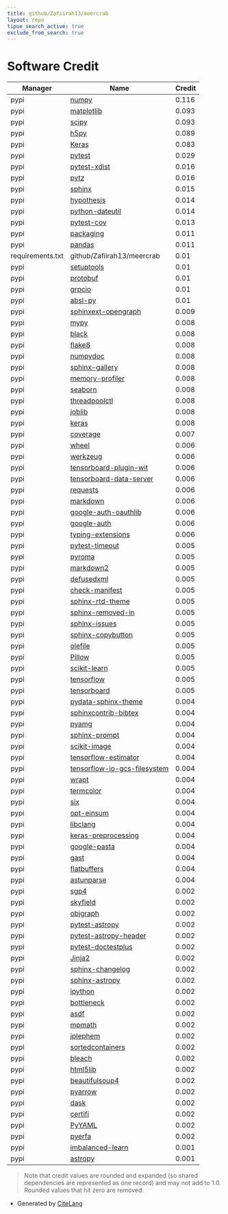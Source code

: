 ```yaml
---
title: github/Zafiirah13/meercrab
layout: repo
tipue_search_active: true
exclude_from_search: true
---
```

# Software Credit

|Manager|Name|Credit|
|-------|----|------|
|pypi|[numpy](https://www.numpy.org)|0.116|
|pypi|[matplotlib](https://matplotlib.org)|0.093|
|pypi|[scipy](https://www.scipy.org)|0.093|
|pypi|[h5py](http://www.h5py.org)|0.089|
|pypi|[Keras](https://keras.io/)|0.083|
|pypi|[pytest](https://pypi.org/project/pytest)|0.029|
|pypi|[pytest-xdist](https://pypi.org/project/pytest-xdist)|0.016|
|pypi|[pytz](https://pypi.org/project/pytz)|0.016|
|pypi|[sphinx](https://pypi.org/project/sphinx)|0.015|
|pypi|[hypothesis](https://pypi.org/project/hypothesis)|0.014|
|pypi|[python-dateutil](https://pypi.org/project/python-dateutil)|0.014|
|pypi|[pytest-cov](https://pypi.org/project/pytest-cov)|0.013|
|pypi|[packaging](https://pypi.org/project/packaging)|0.011|
|pypi|[pandas](https://pandas.pydata.org)|0.011|
|requirements.txt|github/Zafiirah13/meercrab|0.01|
|pypi|[setuptools](https://pypi.org/project/setuptools)|0.01|
|pypi|[protobuf](https://pypi.org/project/protobuf)|0.01|
|pypi|[grpcio](https://pypi.org/project/grpcio)|0.01|
|pypi|[absl-py](https://pypi.org/project/absl-py)|0.01|
|pypi|[sphinxext-opengraph](https://pypi.org/project/sphinxext-opengraph)|0.009|
|pypi|[mypy](http://www.mypy-lang.org/)|0.008|
|pypi|[black](https://pypi.org/project/black)|0.008|
|pypi|[flake8](https://pypi.org/project/flake8)|0.008|
|pypi|[numpydoc](https://pypi.org/project/numpydoc)|0.008|
|pypi|[sphinx-gallery](https://pypi.org/project/sphinx-gallery)|0.008|
|pypi|[memory-profiler](https://pypi.org/project/memory-profiler)|0.008|
|pypi|[seaborn](https://pypi.org/project/seaborn)|0.008|
|pypi|[threadpoolctl](https://pypi.org/project/threadpoolctl)|0.008|
|pypi|[joblib](https://pypi.org/project/joblib)|0.008|
|pypi|[keras](https://pypi.org/project/keras)|0.008|
|pypi|[coverage](https://pypi.org/project/coverage)|0.007|
|pypi|[wheel](https://pypi.org/project/wheel)|0.006|
|pypi|[werkzeug](https://pypi.org/project/werkzeug)|0.006|
|pypi|[tensorboard-plugin-wit](https://pypi.org/project/tensorboard-plugin-wit)|0.006|
|pypi|[tensorboard-data-server](https://pypi.org/project/tensorboard-data-server)|0.006|
|pypi|[requests](https://pypi.org/project/requests)|0.006|
|pypi|[markdown](https://pypi.org/project/markdown)|0.006|
|pypi|[google-auth-oauthlib](https://pypi.org/project/google-auth-oauthlib)|0.006|
|pypi|[google-auth](https://pypi.org/project/google-auth)|0.006|
|pypi|[typing-extensions](https://pypi.org/project/typing-extensions)|0.006|
|pypi|[pytest-timeout](https://pypi.org/project/pytest-timeout)|0.005|
|pypi|[pyroma](https://pypi.org/project/pyroma)|0.005|
|pypi|[markdown2](https://pypi.org/project/markdown2)|0.005|
|pypi|[defusedxml](https://pypi.org/project/defusedxml)|0.005|
|pypi|[check-manifest](https://pypi.org/project/check-manifest)|0.005|
|pypi|[sphinx-rtd-theme](https://pypi.org/project/sphinx-rtd-theme)|0.005|
|pypi|[sphinx-removed-in](https://pypi.org/project/sphinx-removed-in)|0.005|
|pypi|[sphinx-issues](https://pypi.org/project/sphinx-issues)|0.005|
|pypi|[sphinx-copybutton](https://pypi.org/project/sphinx-copybutton)|0.005|
|pypi|[olefile](https://pypi.org/project/olefile)|0.005|
|pypi|[Pillow](https://python-pillow.org)|0.005|
|pypi|[scikit-learn](http://scikit-learn.org)|0.005|
|pypi|[tensorflow](https://www.tensorflow.org/)|0.005|
|pypi|[tensorboard](https://github.com/tensorflow/tensorboard)|0.005|
|pypi|[pydata-sphinx-theme](https://pypi.org/project/pydata-sphinx-theme)|0.004|
|pypi|[sphinxcontrib-bibtex](https://pypi.org/project/sphinxcontrib-bibtex)|0.004|
|pypi|[pyamg](https://pypi.org/project/pyamg)|0.004|
|pypi|[sphinx-prompt](https://pypi.org/project/sphinx-prompt)|0.004|
|pypi|[scikit-image](https://pypi.org/project/scikit-image)|0.004|
|pypi|[tensorflow-estimator](https://pypi.org/project/tensorflow-estimator)|0.004|
|pypi|[tensorflow-io-gcs-filesystem](https://pypi.org/project/tensorflow-io-gcs-filesystem)|0.004|
|pypi|[wrapt](https://pypi.org/project/wrapt)|0.004|
|pypi|[termcolor](https://pypi.org/project/termcolor)|0.004|
|pypi|[six](https://pypi.org/project/six)|0.004|
|pypi|[opt-einsum](https://pypi.org/project/opt-einsum)|0.004|
|pypi|[libclang](https://pypi.org/project/libclang)|0.004|
|pypi|[keras-preprocessing](https://pypi.org/project/keras-preprocessing)|0.004|
|pypi|[google-pasta](https://pypi.org/project/google-pasta)|0.004|
|pypi|[gast](https://pypi.org/project/gast)|0.004|
|pypi|[flatbuffers](https://pypi.org/project/flatbuffers)|0.004|
|pypi|[astunparse](https://pypi.org/project/astunparse)|0.004|
|pypi|[sgp4](https://pypi.org/project/sgp4)|0.002|
|pypi|[skyfield](https://pypi.org/project/skyfield)|0.002|
|pypi|[objgraph](https://pypi.org/project/objgraph)|0.002|
|pypi|[pytest-astropy](https://pypi.org/project/pytest-astropy)|0.002|
|pypi|[pytest-astropy-header](https://pypi.org/project/pytest-astropy-header)|0.002|
|pypi|[pytest-doctestplus](https://pypi.org/project/pytest-doctestplus)|0.002|
|pypi|[Jinja2](https://pypi.org/project/Jinja2)|0.002|
|pypi|[sphinx-changelog](https://pypi.org/project/sphinx-changelog)|0.002|
|pypi|[sphinx-astropy](https://pypi.org/project/sphinx-astropy)|0.002|
|pypi|[ipython](https://pypi.org/project/ipython)|0.002|
|pypi|[bottleneck](https://pypi.org/project/bottleneck)|0.002|
|pypi|[asdf](https://pypi.org/project/asdf)|0.002|
|pypi|[mpmath](https://pypi.org/project/mpmath)|0.002|
|pypi|[jplephem](https://pypi.org/project/jplephem)|0.002|
|pypi|[sortedcontainers](https://pypi.org/project/sortedcontainers)|0.002|
|pypi|[bleach](https://pypi.org/project/bleach)|0.002|
|pypi|[html5lib](https://pypi.org/project/html5lib)|0.002|
|pypi|[beautifulsoup4](https://pypi.org/project/beautifulsoup4)|0.002|
|pypi|[pyarrow](https://pypi.org/project/pyarrow)|0.002|
|pypi|[dask](https://pypi.org/project/dask)|0.002|
|pypi|[certifi](https://pypi.org/project/certifi)|0.002|
|pypi|[PyYAML](https://pypi.org/project/PyYAML)|0.002|
|pypi|[pyerfa](https://pypi.org/project/pyerfa)|0.002|
|pypi|[imbalanced-learn](https://github.com/scikit-learn-contrib/imbalanced-learn)|0.001|
|pypi|[astropy](http://astropy.org)|0.001|


> Note that credit values are rounded and expanded (so shared dependencies are represented as one record) and may not add to 1.0. Rounded values that hit zero are removed.


- Generated by [CiteLang](https://github.com/vsoch/citelang)
